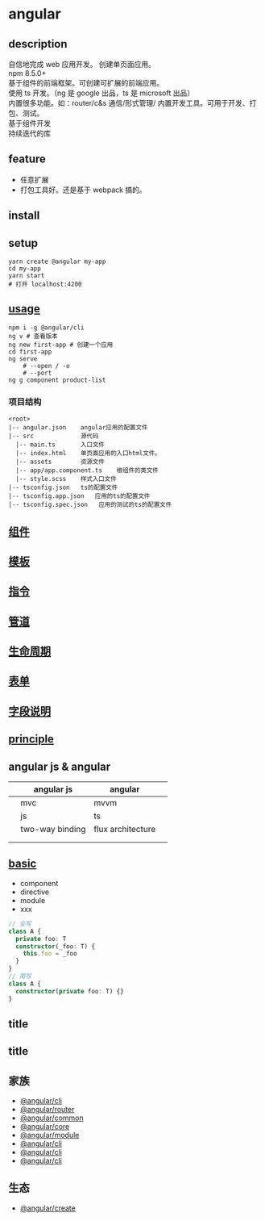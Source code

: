 # angular

## description

自信地完成 web 应用开发。
创建单页面应用。  
npm 8.5.0+  
基于组件的前端框架。可创建可扩展的前端应用。  
使用 ts 开发。（ng 是 google 出品，ts 是 microsoft 出品）  
内置很多功能。如：router/c&s 通信/形式管理/
内置开发工具。可用于开发、打包、测试。  
基于组件开发  
持续迭代的库

## feature

- 任意扩展
- 打包工具好。还是基于 webpack 搞的。

## install

## setup

```shell
yarn create @angular my-app
cd my-app
yarn start
# 打开 localhost:4200
```

## [usage](/framework/angular/usage/index.html)

```shell
npm i -g @angular/cli
ng v # 查看版本
ng new first-app # 创建一个应用
cd first-app
ng serve
    # --open / -o
    # --port
ng g component product-list
```

### 项目结构

```
<root>
|-- angular.json    angular应用的配置文件
|-- src             源代码
  |-- main.ts       入口文件
  |-- index.html    单页面应用的入口html文件。
  |-- assets        资源文件
  |-- app/app.component.ts    根组件的类文件
  |-- style.scss    样式入口文件
|-- tsconfig.json   ts的配置文件
|-- tsconfig.app.json   应用的ts的配置文件
|-- tsconfig.spec.json   应用的测试的ts的配置文件
```

## [组件](/framework/angular/component.html)

## [模板](/framework/angular/template.html)

## [指令](/framework/angular/directive.html)

## [管道](/framework/angular/pipe.html)

## [生命周期](/framework/angular/lifeCircle.html)

## [表单](/framework/angular/form.html)

## [字段说明](/framework/angular/decorator.md)

## [principle](/framework/angular/principle/index.html)

## angular js & angular

|     | angular js      | angular           |     |
| --- | --------------- | ----------------- | --- |
|     | mvc             | mvvm              |     |
|     | js              | ts                |     |
|     | two-way binding | flux architecture |     |
|     |                 |                   |     |
|     |                 |                   |     |

## [basic](/framework/angular/basic.html)

- component
- directive
- module
- xxx

```ts
// 全写
class A {
  private foo: T
  constructor(_foo: T) {
    this.foo = _foo
  }
}
// 简写
class A {
  constructor(private foo: T) {}
}
```

## title

## title

## 家族

- [@angular/cli](/framework/angular/family/angularCli.html)
- [@angular/router](/framework/angular/family/angularRouter.html)
- [@angular/common](/framework/angular/family/angularCommon.html)
- [@angular/core](/framework/angular/family/core.html)
- [@angular/module](/framework/angular/family/module.html)
- [@angular/cli](/framework/angular/family/angularCli.html)
- [@angular/cli](/framework/angular/family/angularCli.html)
- [@angular/cli](/framework/angular/family/angularCli.html)

## 生态

- [@angular/create](/framework/angular/)
